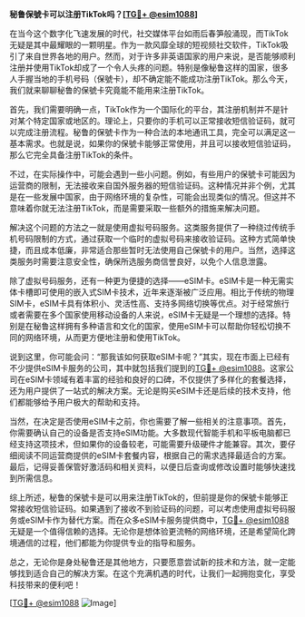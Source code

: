 **秘鲁保號卡可以注册TikTok吗？[[TG💪+ @esim1088](https://t.me/s/esim1088)]**

在当今这个数字化飞速发展的时代，社交媒体平台如雨后春笋般涌现，而TikTok无疑是其中最耀眼的一颗明星。作为一款风靡全球的短视频社交软件，TikTok吸引了来自世界各地的用户。然而，对于许多非英语国家的用户来说，是否能够顺利注册并使用TikTok却成了一个令人头疼的问题。特别是像秘鲁这样的国家，很多人手握当地的手机号码（保號卡），却不确定能不能成功注册TikTok。那么今天，我们就来聊聊秘鲁的保號卡究竟能不能用来注册TikTok。

首先，我们需要明确一点，TikTok作为一个国际化的平台，其注册机制并不是针对某个特定国家或地区的。理论上，只要你的手机可以正常接收短信验证码，就可以完成注册流程。秘鲁的保號卡作为一种合法的本地通讯工具，完全可以满足这一基本需求。也就是说，如果你的保號卡能够正常使用，并且可以接收短信验证码，那么它完全具备注册TikTok的条件。

不过，在实际操作中，可能会遇到一些小问题。例如，有些用户的保號卡可能因为运营商的限制，无法接收来自国外服务器的短信验证码。这种情况并非个例，尤其是在一些发展中国家，由于网络环境的复杂性，可能会出现类似的情况。但这并不意味着你就无法注册TikTok，而是需要采取一些额外的措施来解决问题。

解决这个问题的方法之一就是使用虚拟号码服务。这类服务提供了一种绕过传统手机号码限制的方式，通过获取一个临时的虚拟号码来接收验证码。这种方式简单快捷，而且成本低廉，非常适合那些暂时无法使用自己保號卡的用户。当然，选择这类服务时需要注意安全性，确保所选服务商信誉良好，以免个人信息泄露。

除了虚拟号码服务，还有一种更为便捷的选择——eSIM卡。eSIM卡是一种无需实体卡槽即可使用的嵌入式SIM卡技术，近年来逐渐被广泛应用。相比于传统的物理SIM卡，eSIM卡具有体积小、灵活性高、支持多网络切换等优点。对于经常旅行或者需要在多个国家使用移动设备的人来说，eSIM卡无疑是一个理想的选择。特别是在秘鲁这样拥有多种语言和文化的国家，使用eSIM卡可以帮助你轻松切换不同的网络环境，从而更方便地注册和使用TikTok。

说到这里，你可能会问：“那我该如何获取eSIM卡呢？”其实，现在市面上已经有不少提供eSIM卡服务的公司，其中就包括我们提到的[TG💪+ @esim1088](https://t.me/s/esim1088)。这家公司在eSIM卡领域有着丰富的经验和良好的口碑，不仅提供了多样化的套餐选择，还为用户提供了一站式的解决方案。无论是购买eSIM卡还是后续的技术支持，他们都能够给予用户极大的帮助和支持。

当然，在决定是否使用eSIM卡之前，你也需要了解一些相关的注意事项。首先，你需要确认自己的设备是否支持eSIM功能。大多数现代智能手机和平板电脑都已经支持这项技术，但如果你的设备较老，可能需要升级硬件才能兼容。其次，要仔细阅读不同运营商提供的eSIM卡套餐内容，根据自己的需求选择最适合的方案。最后，记得妥善保管好激活码和相关资料，以便日后查询或修改设置时能够快速找到所需信息。

综上所述，秘鲁的保號卡是可以用来注册TikTok的，但前提是你的保號卡能够正常接收短信验证码。如果遇到了接收不到验证码的问题，可以考虑使用虚拟号码服务或eSIM卡作为替代方案。而在众多eSIM卡服务提供商中，[TG💪+ @esim1088](https://t.me/s/esim1088)无疑是一个值得信赖的选择。无论你是想体验更流畅的网络环境，还是希望简化跨境通信的过程，他们都能为你提供专业的指导和服务。

总之，无论你是身处秘鲁还是其他地方，只要愿意尝试新的技术和方法，就一定能够找到适合自己的解决方案。在这个充满机遇的时代，让我们一起拥抱变化，享受科技带来的便利吧！

[[TG💪+ @esim1088](https://t.me/s/esim1088) ![Image](https://i.postimg.cc/4NQfJmqS/Snipaste-2025-05-13-00-14-12.png)]